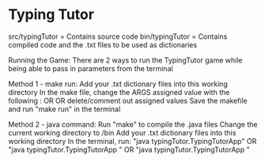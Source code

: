 # Typing Tutor

src/typingTutor = Contains source code
bin/typingTutor = Contains compiled code and the .txt files to be used as dictionaries

Running the Game:
There are 2 ways to run the TypingTutor game while being able to pass in parameters from the terminal

Method 1 - make run:
	Add your .txt dictionary files into this working directory
	In the make file, change the ARGS assigned value with the following :
		<totalWords> <noWords>		OR
		<totalWords> <noWords> <dictionaryTextFile>		OR
		delete/comment out assigned values
	Save the makefile and run "make run" in the terminal

Method 2 - java command:
	Run "make" to compile the .java files
	Change the current working directory to /bin
	Add your .txt dictionary files into this working directory
	In the terminal, run:
		"java typingTutor.TypingTutorApp"	OR
		"java typingTutor.TypingTutorApp <totalWords> <noWords>"	OR
		"java typingTutor.TypingTutorApp <totalWords> <noWords> <dictionaryTextFile>"
